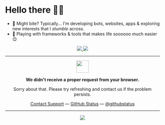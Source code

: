 # Hello there 👋🏾
- 🐊 Might bite? Typically... I'm developing bots, websites, apps & exploring new interests that I _stumble_ across.
- 👀 Playing with frameworks & tools that makes life soooooo much easier 😌

<p align="center">
  <a href="https://skillicons.dev">
    <img src="https://skillicons.dev/icons?i=js,ts,python,rust,html,css,sass,vscode" />
    <img src="https://skillicons.dev/icons?i=discord,discordjs,react,next,remix,tailwind,aws,workers,postgres,prisma,nginx,nodejs,linux,windows" />
  </a>
</p>

<hr />

<p align="center">
	<img width="40" src="https://github.githubassets.com/images/modules/site/sponsors/pixel-mona-heart.gif">
<p align="center"><strong>We didn't receive a proper request from your browser.</strong></p>
<p align="center">Sorry about that. Please try refreshing and contact us if the problem persists.</p>
<p align="center">
	<a href="https://www.youtube.com/watch?v=dQw4w9WgXcQ">Contact Support</a> —
	<a href="https://www.youtube.com/watch?v=dQw4w9WgXcQ">GitHub Status</a> —
	<a href="https://www.youtube.com/watch?v=dQw4w9WgXcQ">@githubstatus</a>

<hr>
<p align="center">
 <a href="https://discord.com/users/503215722407657478">
  <img src="https://lanyard-profile-readme.vercel.app/api/503215722407657478?borderRadius=17px&showDisplayName=true"/>
   
</p>
